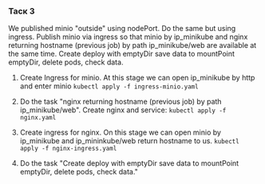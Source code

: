 ### Таск 3 ###  
We published minio "outside" using nodePort. Do the same but using ingress.
Publish minio via ingress so that minio by ip_minikube and nginx returning hostname (previous job) by path ip_minikube/web are available at the same time.
Create deploy with emptyDir save data to mountPoint emptyDir, delete pods, check data. 

1. Create Ingress for minio. At this stage we can open ip_minikube by http and enter minio 
`kubectl apply -f ingress-minio.yaml`   

2. Do the task "nginx returning hostname (previous job) by path ip_minikube/web". Create nginx and service: 
`kubectl apply -f nginx.yaml`  

3. Create ingress for nginx. On this stage we can open minio by ip_minikube and ip_mininkube/web return hostname to us.
`kubectl apply -f nginx-ingress.yaml`  

4. Do the task "Create deploy with emptyDir save data to mountPoint emptyDir, delete pods, check data."

